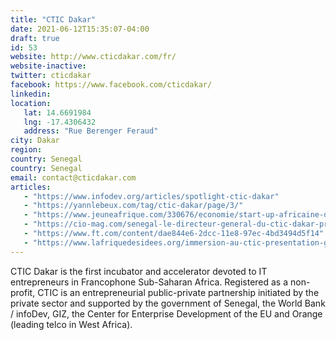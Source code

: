 ```yaml
---
title: "CTIC Dakar"
date: 2021-06-12T15:35:07-04:00
draft: true
id: 53
website: http://www.cticdakar.com/fr/
website-inactive: 
twitter: cticdakar
facebook: https://www.facebook.com/cticdakar/
linkedin: 
location: 
   lat: 14.6691984
   lng: -17.4306432
   address: "Rue Berenger Feraud"
city: Dakar
region: 
country: Senegal
country: Senegal
email: contact@cticdakar.com
articles:
   - "https://www.infodev.org/articles/spotlight-ctic-dakar"
   - "https://yannlebeux.com/tag/ctic-dakar/page/3/"
   - "https://www.jeuneafrique.com/330676/economie/start-up-africaine-de-semaine-ctic/"
   - "https://cio-mag.com/senegal-le-directeur-general-du-ctic-dakar-pret-a-rejoindre-le-futur-incubateur-de-la-der/"
   - "https://www.ft.com/content/dae844e6-2dcc-11e8-97ec-4bd3494d5f14"
   - "https://www.lafriquedesidees.org/immersion-au-ctic-presentation-generale/"
---
```

CTIC Dakar is the first incubator and accelerator devoted to IT entrepreneurs in Francophone Sub-Saharan Africa. Registered as a non-profit, CTIC is an entrepreneurial public-private partnership initiated by the private sector and supported by the government of Senegal, the World Bank / infoDev, GIZ, the Center for Enterprise Development of the EU and Orange (leading telco in West Africa). 
